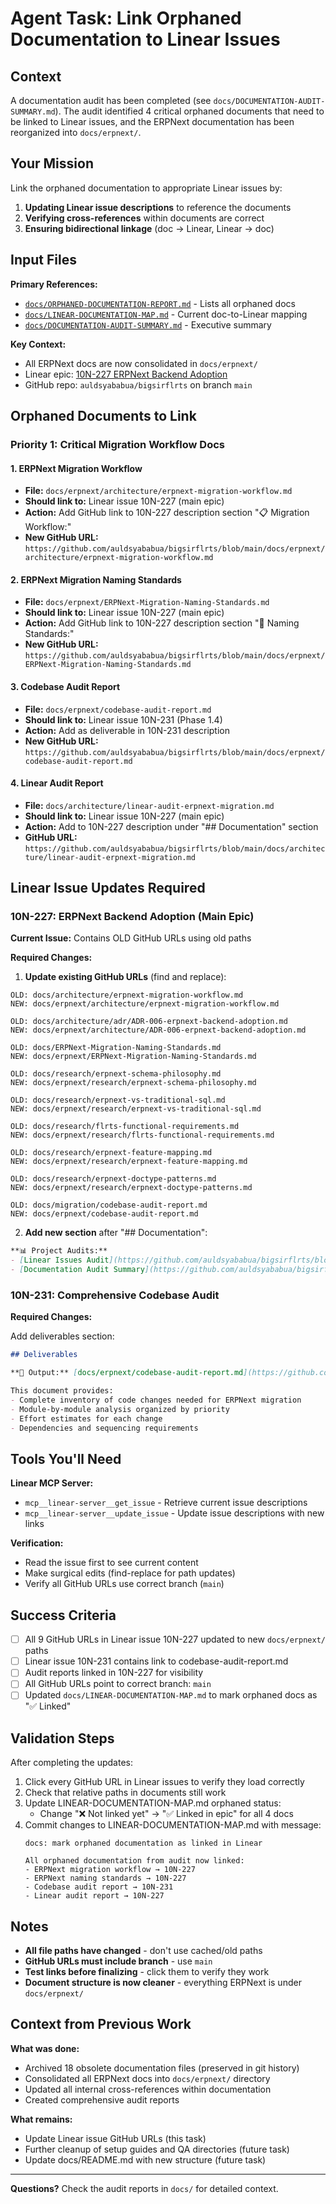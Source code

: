 # Agent Task: Link Orphaned Documentation to Linear Issues

## Context

A documentation audit has been completed (see `docs/DOCUMENTATION-AUDIT-SUMMARY.md`). The audit identified 4 critical orphaned documents that need to be linked to Linear issues, and the ERPNext documentation has been reorganized into `docs/erpnext/`.

## Your Mission

Link the orphaned documentation to appropriate Linear issues by:

1. **Updating Linear issue descriptions** to reference the documents
2. **Verifying cross-references** within documents are correct
3. **Ensuring bidirectional linkage** (doc → Linear, Linear → doc)

## Input Files

**Primary References:**
- [`docs/ORPHANED-DOCUMENTATION-REPORT.md`](../ORPHANED-DOCUMENTATION-REPORT.md) - Lists all orphaned docs
- [`docs/LINEAR-DOCUMENTATION-MAP.md`](../LINEAR-DOCUMENTATION-MAP.md) - Current doc-to-Linear mapping
- [`docs/DOCUMENTATION-AUDIT-SUMMARY.md`](../DOCUMENTATION-AUDIT-SUMMARY.md) - Executive summary

**Key Context:**
- All ERPNext docs are now consolidated in `docs/erpnext/`
- Linear epic: [10N-227 ERPNext Backend Adoption](https://linear.app/10netzero/issue/10N-227/erpnext-backend-adoption)
- GitHub repo: `auldsyababua/bigsirflrts` on branch `main`

## Orphaned Documents to Link

### Priority 1: Critical Migration Workflow Docs

#### 1. ERPNext Migration Workflow
- **File:** `docs/erpnext/architecture/erpnext-migration-workflow.md`
- **Should link to:** Linear issue 10N-227 (main epic)
- **Action:** Add GitHub link to 10N-227 description section "📋 Migration Workflow:"
- **New GitHub URL:** `https://github.com/auldsyababua/bigsirflrts/blob/main/docs/erpnext/architecture/erpnext-migration-workflow.md`

#### 2. ERPNext Migration Naming Standards
- **File:** `docs/erpnext/ERPNext-Migration-Naming-Standards.md`
- **Should link to:** Linear issue 10N-227 (main epic)
- **Action:** Add GitHub link to 10N-227 description section "🎯 Naming Standards:"
- **New GitHub URL:** `https://github.com/auldsyababua/bigsirflrts/blob/main/docs/erpnext/ERPNext-Migration-Naming-Standards.md`

#### 3. Codebase Audit Report
- **File:** `docs/erpnext/codebase-audit-report.md`
- **Should link to:** Linear issue 10N-231 (Phase 1.4)
- **Action:** Add as deliverable in 10N-231 description
- **New GitHub URL:** `https://github.com/auldsyababua/bigsirflrts/blob/main/docs/erpnext/codebase-audit-report.md`

#### 4. Linear Audit Report
- **File:** `docs/architecture/linear-audit-erpnext-migration.md`
- **Should link to:** Linear issue 10N-227 (main epic)
- **Action:** Add to 10N-227 description under "## Documentation" section
- **GitHub URL:** `https://github.com/auldsyababua/bigsirflrts/blob/main/docs/architecture/linear-audit-erpnext-migration.md`

## Linear Issue Updates Required

### 10N-227: ERPNext Backend Adoption (Main Epic)

**Current Issue:** Contains OLD GitHub URLs using old paths

**Required Changes:**

1. **Update existing GitHub URLs** (find and replace):

```
OLD: docs/architecture/erpnext-migration-workflow.md
NEW: docs/erpnext/architecture/erpnext-migration-workflow.md

OLD: docs/architecture/adr/ADR-006-erpnext-backend-adoption.md
NEW: docs/erpnext/architecture/ADR-006-erpnext-backend-adoption.md

OLD: docs/ERPNext-Migration-Naming-Standards.md
NEW: docs/erpnext/ERPNext-Migration-Naming-Standards.md

OLD: docs/research/erpnext-schema-philosophy.md
NEW: docs/erpnext/research/erpnext-schema-philosophy.md

OLD: docs/research/erpnext-vs-traditional-sql.md
NEW: docs/erpnext/research/erpnext-vs-traditional-sql.md

OLD: docs/research/flrts-functional-requirements.md
NEW: docs/erpnext/research/flrts-functional-requirements.md

OLD: docs/research/erpnext-feature-mapping.md
NEW: docs/erpnext/research/erpnext-feature-mapping.md

OLD: docs/research/erpnext-doctype-patterns.md
NEW: docs/erpnext/research/erpnext-doctype-patterns.md

OLD: docs/migration/codebase-audit-report.md
NEW: docs/erpnext/codebase-audit-report.md
```

2. **Add new section** after "## Documentation":

```markdown
**📊 Project Audits:**
- [Linear Issues Audit](https://github.com/auldsyababua/bigsirflrts/blob/main/docs/architecture/linear-audit-erpnext-migration.md)
- [Documentation Audit Summary](https://github.com/auldsyababua/bigsirflrts/blob/main/docs/DOCUMENTATION-AUDIT-SUMMARY.md)
```

### 10N-231: Comprehensive Codebase Audit

**Required Changes:**

Add deliverables section:

```markdown
## Deliverables

**📄 Output:** [docs/erpnext/codebase-audit-report.md](https://github.com/auldsyababua/bigsirflrts/blob/main/docs/erpnext/codebase-audit-report.md)

This document provides:
- Complete inventory of code changes needed for ERPNext migration
- Module-by-module analysis organized by priority
- Effort estimates for each change
- Dependencies and sequencing requirements
```

## Tools You'll Need

**Linear MCP Server:**
- `mcp__linear-server__get_issue` - Retrieve current issue descriptions
- `mcp__linear-server__update_issue` - Update issue descriptions with new links

**Verification:**
- Read the issue first to see current content
- Make surgical edits (find-replace for path updates)
- Verify all GitHub URLs use correct branch (`main`)

## Success Criteria

- [ ] All 9 GitHub URLs in Linear issue 10N-227 updated to new `docs/erpnext/` paths
- [ ] Linear issue 10N-231 contains link to codebase-audit-report.md
- [ ] Audit reports linked in 10N-227 for visibility
- [ ] All GitHub URLs point to correct branch: `main`
- [ ] Updated `docs/LINEAR-DOCUMENTATION-MAP.md` to mark orphaned docs as "✅ Linked"

## Validation Steps

After completing the updates:

1. Click every GitHub URL in Linear issues to verify they load correctly
2. Check that relative paths in documents still work
3. Update LINEAR-DOCUMENTATION-MAP.md orphaned status:
   - Change "❌ Not linked yet" → "✅ Linked in epic" for all 4 docs
4. Commit changes to LINEAR-DOCUMENTATION-MAP.md with message:
   ```
   docs: mark orphaned documentation as linked in Linear

   All orphaned documentation from audit now linked:
   - ERPNext migration workflow → 10N-227
   - ERPNext naming standards → 10N-227
   - Codebase audit report → 10N-231
   - Linear audit report → 10N-227
   ```

## Notes

- **All file paths have changed** - don't use cached/old paths
- **GitHub URLs must include branch** - use `main`
- **Test links before finalizing** - click them to verify they work
- **Document structure is now cleaner** - everything ERPNext is under `docs/erpnext/`

## Context from Previous Work

**What was done:**
- Archived 18 obsolete documentation files (preserved in git history)
- Consolidated all ERPNext docs into `docs/erpnext/` directory
- Updated all internal cross-references within documentation
- Created comprehensive audit reports

**What remains:**
- Update Linear issue GitHub URLs (this task)
- Further cleanup of setup guides and QA directories (future task)
- Update docs/README.md with new structure (future task)

---

**Questions?** Check the audit reports in `docs/` for detailed context.
